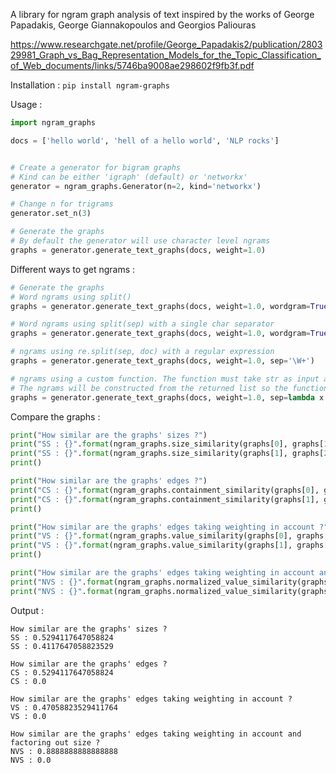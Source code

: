 A library for ngram graph analysis of text inspired by the works of George Papadakis, George Giannakopoulos and Georgios Paliouras 

https://www.researchgate.net/profile/George_Papadakis2/publication/280329981_Graph_vs_Bag_Representation_Models_for_the_Topic_Classification_of_Web_documents/links/5746ba9008ae298602f9fb3f.pdf


Installation : 
`pip install ngram-graphs`

Usage : 
```python
import ngram_graphs

docs = ['hello world', 'hell of a hello world', 'NLP rocks']


# Create a generator for bigram graphs
# Kind can be either 'igraph' (default) or 'networkx'
generator = ngram_graphs.Generator(n=2, kind='networkx')

# Change n for trigrams
generator.set_n(3)

# Generate the graphs
# By default the generator will use character level ngrams
graphs = generator.generate_text_graphs(docs, weight=1.0)
```

Different ways to get ngrams : 
```python
# Generate the graphs
# Word ngrams using split() 
graphs = generator.generate_text_graphs(docs, weight=1.0, wordgram=True)

# Word ngrams using split(sep) with a single char separator
graphs = generator.generate_text_graphs(docs, weight=1.0, wordgram=True, sep=' ')

# ngrams using re.split(sep, doc) with a regular expression
graphs = generator.generate_text_graphs(docs, weight=1.0, sep='\W+')

# ngrams using a custom function. The function must take str as input and return List[str]
# The ngrams will be constructed from the returned list so the function must not construct the ngrams itself
graphs = generator.generate_text_graphs(docs, weight=1.0, sep=lambda x: x.split())
```

Compare the graphs :

```python
print("How similar are the graphs' sizes ?")
print("SS : {}".format(ngram_graphs.size_similarity(graphs[0], graphs[1])))
print("SS : {}".format(ngram_graphs.size_similarity(graphs[1], graphs[2])))
print()

print("How similar are the graphs' edges ?")
print("CS : {}".format(ngram_graphs.containment_similarity(graphs[0], graphs[1])))
print("CS : {}".format(ngram_graphs.containment_similarity(graphs[1], graphs[2])))
print()

print("How similar are the graphs' edges taking weighting in account ?")
print("VS : {}".format(ngram_graphs.value_similarity(graphs[0], graphs[1])))
print("VS : {}".format(ngram_graphs.value_similarity(graphs[1], graphs[2])))
print()

print("How similar are the graphs' edges taking weighting in account and factoring out size ?")
print("NVS : {}".format(ngram_graphs.normalized_value_similarity(graphs[0], graphs[1])))
print("NVS : {}".format(ngram_graphs.normalized_value_similarity(graphs[1], graphs[2])))
```

Output : 

```
How similar are the graphs' sizes ?
SS : 0.5294117647058824
SS : 0.4117647058823529

How similar are the graphs' edges ?
CS : 0.5294117647058824
CS : 0.0

How similar are the graphs' edges taking weighting in account ?
VS : 0.47058823529411764
VS : 0.0

How similar are the graphs' edges taking weighting in account and factoring out size ?
NVS : 0.8888888888888888
NVS : 0.0
```